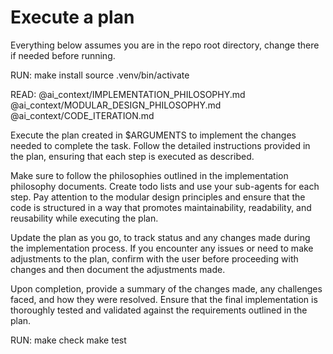 # Execute a plan

Everything below assumes you are in the repo root directory, change there if needed before running.

RUN:
make install
source .venv/bin/activate

READ:
@ai_context/IMPLEMENTATION_PHILOSOPHY.md
@ai_context/MODULAR_DESIGN_PHILOSOPHY.md
@ai_context/CODE_ITERATION.md

Execute the plan created in $ARGUMENTS to implement the changes needed to complete the task. Follow the detailed instructions provided in the plan, ensuring that each step is executed as described.

Make sure to follow the philosophies outlined in the implementation philosophy documents. Create todo lists and use your sub-agents for each step. Pay attention to the modular design principles and ensure that the code is structured in a way that promotes maintainability, readability, and reusability while executing the plan.

Update the plan as you go, to track status and any changes made during the implementation process. If you encounter any issues or need to make adjustments to the plan, confirm with the user before proceeding with changes and then document the adjustments made.

Upon completion, provide a summary of the changes made, any challenges faced, and how they were resolved. Ensure that the final implementation is thoroughly tested and validated against the requirements outlined in the plan.

RUN:
make check
make test
